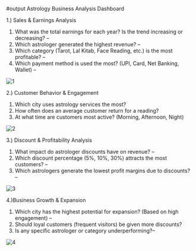 #output Astrology Business Analysis Dashboard

1.) Sales & Earnings Analysis

1.  What was the total earnings for each year? Is the trend increasing or decreasing? –
2. Which astrologer generated the highest revenue? –
3. Which category (Tarot, Lal Kitab, Face Reading, etc.) is the most profitable? – 
4. Which payment method is used the most? (UPI, Card, Net Banking, Wallet) – 

![1](https://github.com/user-attachments/assets/908637e6-9ef0-4045-a5d5-683d3f843d10)

2.) Customer Behavior & Engagement

 1. Which city uses astrology services the most? 
 2.  How often does an average customer return for a reading? 
 3. At what time are customers most active? (Morning, Afternoon, Night) 

![2](https://github.com/user-attachments/assets/aff581be-64b0-4d03-8f75-13dbe024f4c0)

3.) Discount & Profitability Analysis

1.  What impact do astrologer discounts have on revenue? – 
2. Which discount percentage (5%, 10%, 30%) attracts the most customers? – 
3. Which astrologers generate the lowest profit margins due to discounts? – 

![3](https://github.com/user-attachments/assets/0abd97eb-fad2-40b0-8d42-c1fb8ad017f9)

4.)Business Growth & Expansion

1. Which city has the highest potential for expansion? (Based on high engagement) – 
2. Should loyal customers (frequent visitors) be given more discounts? 
3. Is any specific astrologer or category underperforming?–

![4](https://github.com/user-attachments/assets/c6f4d43d-66a8-4d1e-9832-15dfb45e7399)
